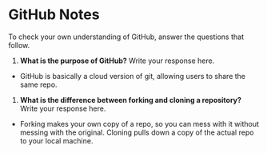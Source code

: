 # GitHub Notes

To check your own understanding of GitHub, answer the questions that follow.

1. **What is the purpose of GitHub?** Write your response here.
  - GitHub is basically a cloud version of git, allowing users to share the same repo.
1. **What is the difference between forking and cloning a repository?** Write your response here.
  - Forking makes your own copy of a repo, so you can mess with it without messing with the original. Cloning pulls down a copy of the actual repo to your local machine.